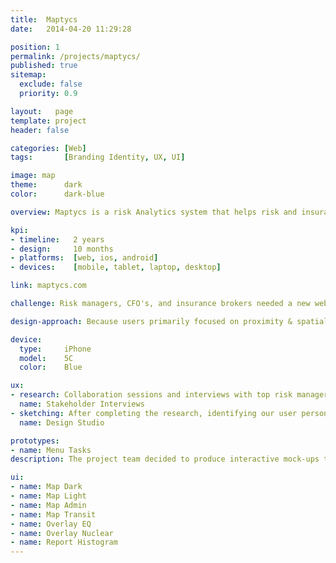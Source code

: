 ```yaml
---
title:  Maptycs
date:   2014-04-20 11:29:28

position: 1
permalink: /projects/maptycs/
published: true
sitemap:
  exclude: false
  priority: 0.9

layout:   page
template: project
header: false

categories: [Web]
tags:       [Branding Identity, UX, UI]

image: map
theme:      dark
color:      dark-blue

overview: Maptycs is a risk Analytics system that helps risk and insurance professionals maximize the value of information. Maptycs transforms and consolidates your risk and insurance data making it not only easier access, but also easier to analyze and spot trends.

kpi:
- timeline:   2 years
- design:     10 months
- platforms:  [web, ios, android]
- devices:    [mobile, tablet, laptop, desktop]

link: maptycs.com

challenge: Risk managers, CFO's, and insurance brokers needed a new web application to help consolidate data from assets, claims, and policies that had been spread over e-mail, hard-drives, and paper sources. Risk managers especially needed to compare their data against 3rd party data events such as FEMA flood zones, California EQ Zones, and historical event data. Live event and weather data is also especially important for clients with international portfolios. Maptycs presented three main challenges — development of a visualization tool to consolidate users' data, sync the tool with API's with useful 3rd party data, and to explore what could be possible in future iterations.

design-approach: Because users primarily focused on proximity & spatial relationships rather than aggregate statistics on a day to day basis. Special colorized maps were designed so users could view their plotted assets in different contexts. Map options emphasized transport, administration zones, bodies of water, and terrain topography. Clusters, heat maps, measuring tools, and filtering tools in which users could draw complex shapes or regions to select assets within were all made available to the user. An enormous amount of supplemental open source data was uploaded into the application. Users could turn off & on nuclear plants, fire stations, police departments, hospitals, airports, and civic institutions.

device:
  type:     iPhone
  model:    5C
  color:    Blue

ux:
- research: Collaboration sessions and interviews with top risk managers & insurance brokers helped define industry wide technological deficiencies & business requirements. These sessions helped to understand the goals of a risk manager, their role in the insurance market, and insights into the problems they faced. The research identified three areas in which technology could assist users on daily, monthly, and yearly basis. Technology within the industry is very dated, and we identified the users' comfort and familiarity with computing & cloud technologies. While familiar with web browsers & existing mobile applications, the audience was generally unaware of cloud based solutions. User's workflows consisted of checking dozens of news, government, non-profit, and education websites for information on floods, earthquakes, hurricanes, and political data. They were also manually updating multiple spreadsheets to keep up-to-date data for their assets. Some of which would contain 5,000+ rows with 150+ columns.
  name: Stakeholder Interviews
- sketching: After completing the research, identifying our user personas, and out-lining each user journey, I began the design process with hand sketching or whiteboard diagrams for team collaboration. Hand sketching components & data schemes allowed for rapid organization of relevant information. With so much client & 3rd party data, hand sketching afforded the design to evolve into more human scaled 'chunks' of data. Once the data was arranged into domains, we began to focus on user & system settings that would give user custom monitoring thresholds. We used sketching & collaborative whiteboard sessions to answer potential user questions.
  name: Design Studio

prototypes:
- name: Menu Tasks
description: The project team decided to produce interactive mock-ups that could also provide value later in the development process. The team had identified that typical wire-frames & PDF mock-ups were mostly discarded & not updated during the development phase. To create a more adaptable artifact that provided development value & could change quickly, we created live HTML + CSS mock-ups. These gave the software team working templates, as well as provided the entire team with a living document & set of components. Design-by-code helped the team manage expectations, and adapt to challenges without being tied to an expected visual outcome. By coding early in the process, the whole team was able to collaborate on solutions.

ui:
- name: Map Dark
- name: Map Light
- name: Map Admin
- name: Map Transit
- name: Overlay EQ
- name: Overlay Nuclear
- name: Report Histogram
---
```

